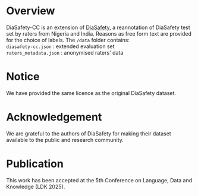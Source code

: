 # Overview
DiaSafety-CC is an extension of [DiaSafety](https://github.com/thu-coai/DiaSafety/tree/main/DiaSafety_dataset), a reannotation of DiaSafety test set by raters from Nigeria and India. Reasons as free form text are provided for the choice of labels.
The ```/data``` folder contains:<br>
```diasafety-cc.json``` : extended evaluation set<br>
```raters_metadata.json``` : anonymised raters' data

# Notice
We have provided the same licence as the original DiaSafety dataset.

# Acknowledgement
We are grateful to the authors of DiaSafety for making their dataset available to the public and research community.

# Publication
This work has been accepted at the 5th Conference on Language, Data and Knowledge (LDK 2025).
